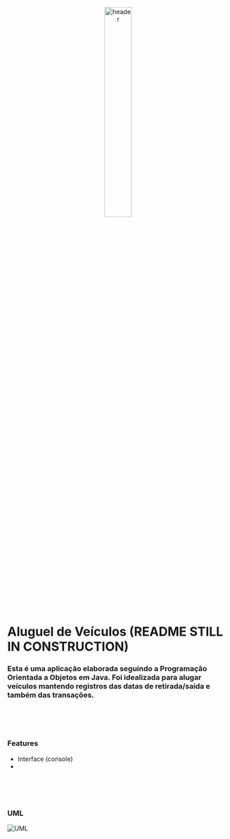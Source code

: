 <p align="center">
  <img src="https://atlas-content-cdn.pixelsquid.com/stock-images/luxury-crossover-generic-suv-rAolN22-600.jpg" alt="header" width="35%" height="35%"/>
</p>

# Aluguel de Veículos   (README STILL IN CONSTRUCTION)
### Esta é uma aplicação elaborada seguindo a Programação Orientada a Objetos em Java. Foi idealizada para alugar veículos mantendo registros das datas de retirada/saída e também das transações.

<br><br><br>
### Features

+ Interface (console)
+ 


<br><br><br>
### UML

![UML](https://user-images.githubusercontent.com/61806906/184899852-8fa66756-6f46-43a6-a727-b184e74f929f.jpg)

